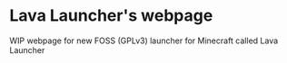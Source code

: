 # Lava Launcher's webpage

WIP webpage for new FOSS (GPLv3) launcher for Minecraft called Lava Launcher
